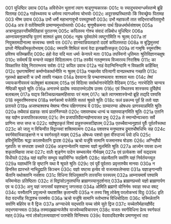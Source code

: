 001  	युधिष्ठिर उवाच
001a	अविरोधेन भूतानां त्यागः षाड्गुण्यकारकः
001c	यः स्यादुभयभाग्धर्मस्तन्मे ब्रूहि पितामह
002a	गार्हस्थ्यस्य च धर्मस्य त्यागधर्मस्य चोभयोः
002c	अदूरसम्प्रस्थितयोः किं स्विच्छ्रेयः पितामह
003  	भीष्म उवाच
003a	उभौ धर्मौ महाभागावुभौ परमदुश्चरौ
003c	उभौ महाफलौ तात सद्भिराचरितावुभौ
004a	अत्र ते वर्तयिष्यामि प्रामाण्यमुभयोस्तयोः
004c	शृणुष्वैकमनाः पार्थ छिन्नधर्मार्थसंशयम्
005a	अत्राप्युदाहरन्तीममितिहासं पुरातनम्
005c	कपिलस्य गोश्च संवादं तन्निबोध युधिष्ठिर
006a	आम्नायमनुपश्यन्हि पुराणं शाश्वतं ध्रुवम्
006c	नहुषः पूर्वमालेभे त्वष्टुर्गामिति नः श्रुतम्
007a	तां नियुक्तामदीनात्मा सत्त्वस्थः समये रतः
007c	ज्ञानवान्नियताहारो ददर्श कपिलस्तदा
008a	स बुद्धिमुत्तमां प्राप्तो नैष्ठिकीमकुतोभयाम्
008c	स्मरामि शिथिलं सत्यं वेदा इत्यब्रवीत्सकृत्
009a	तां गामृषिः स्यूमरश्मिः प्रविश्य यतिमब्रवीत्
009c	हंहो वेदा यदि मता धर्माः केनापरे मताः
010a	तपस्विनो धृतिमतः श्रुतिविज्ञानचक्षुषः
010c	सर्वमार्षं हि मन्यन्ते व्याहृतं विदितात्मनः
011a	तस्यैवं गततृष्णस्य विज्वरस्य निराशिषः
011c	का विवक्षास्ति वेदेषु निरारम्भस्य सर्वशः
012  	कपिल उवाच
012a	नाहं वेदान्विनिन्दामि न विवक्षामि कर्हिचित्
012c	पृथगाश्रमिणां कर्माण्येकार्थानीति नः श्रुतम्
013a	गच्छत्येव परित्यागी वानप्रस्थश्च गच्छति
013c	गृहस्थो ब्रह्मचारी च उभौ तावपि गच्छतः
014a	देवयाना हि पन्थानश्चत्वारः शाश्वता मताः
014c	तेषां ज्यायःकनीयस्त्वं फलेषूक्तं बलाबलम्
015a	एवं विदित्वा सर्वार्थानारभेदिति वैदिकम्
015c	नारभेदिति चान्यत्र नैष्ठिकी श्रूयते श्रुतिः
016a	अनारम्भे ह्यदोषः स्यादारम्भेऽदोष उत्तमः
016c	एवं स्थितस्य शास्त्रस्य दुर्विज्ञेयं बलाबलम्
017a	यद्यत्र किञ्चित्प्रत्यक्षमहिंसायाः परं मतम्
017c	ऋते त्वागमशास्त्रेभ्यो ब्रूहि तद्यदि पश्यसि
018  	स्यूमरश्मिरुवाच
018a	स्वर्गकामो यजेतेति सततं श्रूयते श्रुतिः
018c	फलं प्रकल्प्य पूर्वं हि ततो यज्ञः प्रतायते
019a	अजश्चाश्वश्च मेषश्च गौश्च पक्षिगणाश्च ये
019c	ग्राम्यारण्या ओषधयः प्राणस्यान्नमिति श्रुतिः
020a	तथैवान्नं ह्यहरहः सायं प्रातर्निरुप्यते
020c	पशवश्चाथ धान्यं च यज्ञस्याङ्गमिति श्रुतिः
021a	एतानि सह यज्ञेन प्रजापतिरकल्पयत्
021c	तेन प्रजापतिर्देवान्यज्ञेनायजत प्रभुः
022a	ते स्मान्योन्यञ्चराः सर्वे प्राणिनः सप्त सप्त च
022c	यज्ञेषूपाकृतं विश्वं प्राहुरुत्तमसञ्ज्ञितम्
023a	एतच्चैवाभ्यनुज्ञातं पूर्वैः पूर्वतरैस्तथा
023c	को जातु न विचिन्वीत विद्वान्स्वां शक्तिमात्मनः
024a	पशवश्च मनुष्याश्च द्रुमाश्चौषधिभिः सह
024c	स्वर्गमेवाभिकाङ्क्षन्ते न च स्वर्गस्त्वृते मखम्
025a	ओषध्यः पशवो वृक्षा वीरुदाज्यं पयो दधि
025c	हविर्भूमिर्दिशः श्रद्धा कालश्चैतानि द्वादश
026a	ऋचो यजूंषि सामानि यजमानश्च षोडशः
026c	अग्निर्ज्ञेयो गृहपतिः स सप्तदश उच्यते
026e	अङ्गान्येतानि यज्ञस्य यज्ञो मूलमिति श्रुतिः
027a	आज्येन पयसा दध्ना शकृतामिक्षया त्वचा
027c	वालैः शृङ्गेण पादेन सम्भवत्येव गौर्मखम्
027e	एवं प्रत्येकशः सर्वं यद्यदस्य विधीयते
028a	यज्ञं वहन्ति सम्भूय सहर्त्विग्भिः सदक्षिणैः
028c	संहत्यैतानि सर्वाणि यज्ञं निर्वर्तयन्त्युत
029a	यज्ञार्थानि हि सृष्टानि यथा वै श्रूयते श्रुतिः
029c	एवं पूर्वे पूर्वतराः प्रवृत्ताश्चैव मानवाः
030a	न हिनस्ति ह्यारभते नाभिद्रुह्यति किञ्चन
030c	यज्ञो यष्टव्य इत्येव यो यजत्यफलेप्सया
031a	यज्ञाङ्गान्यपि चैतानि यथोक्तानि नसंशयः
031c	विधिना विधियुक्तानि तारयन्ति परस्परम्
032a	आम्नायमार्षं पश्यामि यस्मिन्वेदाः प्रतिष्ठिताः
032c	तं विद्वांसोऽनुपश्यन्ति ब्राह्मणस्यानुदर्शनात्
033a	ब्राह्मणप्रभवो यज्ञो ब्राह्मणार्पण एव च
033c	अनु यज्ञं जगत्सर्वं यज्ञश्चानु जगत्सदा
034a	ओमिति ब्रह्मणो योनिर्नमः स्वाहा स्वधा वषट्
034c	यस्यैतानि प्रयुज्यन्ते यथाशक्ति कृतान्यपि
035a	न तस्य त्रिषु लोकेषु परलोकभयं विदुः
035c	इति वेदा वदन्तीह सिद्धाश्च परमर्षयः
036a	ऋचो यजूंषि सामानि स्तोभाश्च विधिचोदिताः
036c	यस्मिन्नेतानि सर्वाणि बहिरेव स वै द्विजः
037a	अग्न्याधेये यद्भवति यच्च सोमे सुते द्विज
037c	यच्चेतरैर्महायज्ञैर्वेद तद्भगवान्स्वतः
038a	तस्माद्ब्रह्मन्यजेतैव याजयेच्चाविचारयन्
038c	यजतः स्वर्गविधिना प्रेत्य स्वर्गफलं महत्
039a	नायं लोकोऽस्त्ययज्ञानां परश्चेति विनिश्चयः
039c	वेदवादविदश्चैव प्रमाणमुभयं तदा


